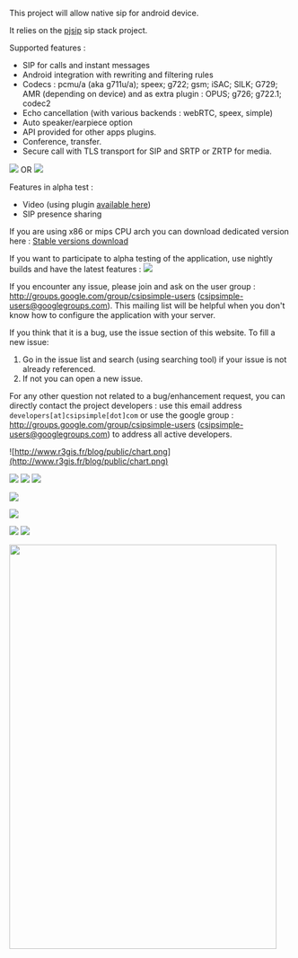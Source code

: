 This project will allow native sip for android device.

It relies on the [pjsip](http://www.pjsip.org/) sip stack project.

Supported features :
  * SIP for calls and instant messages
  * Android integration with rewriting and filtering rules
  * Codecs : pcmu/a (aka g711u/a); speex; g722; gsm; iSAC; SILK; G729; AMR (depending on device) and as extra plugin : OPUS; g726; g722.1; codec2
  * Echo cancellation (with various backends : webRTC, speex, simple)
  * Auto speaker/earpiece option
  * API provided for other apps plugins.
  * Conference, transfer.
  * Secure call with TLS transport for SIP and SRTP or ZRTP for media.

[![](http://developer.android.com/images/brand/en_app_rgb_wo_45.png)](http://play.google.com/store/apps/details?id=com.csipsimple) OR [![](http://www2.r3gis.fr/CSSPublic/csipsimple_icon_small.png)](http://nightlies.csipsimple.com/stable/CSipSimple-latest-trunk.apk)

Features in alpha test :
  * Video (using plugin [available here](http://nightlies.csipsimple.com/plugins/CSipSimpleVideoPlugin.apk))
  * SIP presence sharing

If you are using x86 or mips CPU arch you can download dedicated version here : <a href='http://nightlies.csipsimple.com/stable/'>Stable versions download</a>

If you want to participate to alpha testing of the application, use nightly builds and have the latest features :
[![](http://www2.r3gis.fr/CSSPublic/csipsimple_nightly_icon_small.png)](http://nightlies.csipsimple.com/trunk)

If you encounter any issue, please join and ask on the user group :  http://groups.google.com/group/csipsimple-users (csipsimple-users@googlegroups.com).
This mailing list will be helpful when you don't know how to configure the application with your server.

If you think that it is a bug, use the issue section of this website. To fill a new issue:
  1. Go in the issue list and search (using searching tool) if your issue is not already referenced.
  1. If not you can open a new issue.

For any other question not related to a bug/enhancement request, you can directly contact the project developers : use this email address `developers[at]csipsimple[dot]com` or use the google group : http://groups.google.com/group/csipsimple-users (csipsimple-users@googlegroups.com) to address all active developers.

![http://www.r3gis.fr/blog/public/chart.png](http://www.r3gis.fr/blog/public/chart.png)


<p>
<img src='http://www2.r3gis.fr/CSSPublic/screen1.png' />
<img src='http://www2.r3gis.fr/CSSPublic/screen2.png' />
<img src='http://www2.r3gis.fr/CSSPublic/screen3.png' />
</p>

<p>
<img src='http://www2.r3gis.fr/CSSPublic/screen4.png' />
</p>
<p>
<img src='http://www2.r3gis.fr/CSSPublic/screen5.png' />
</p>
<p>
<img src='http://www2.r3gis.fr/CSSPublic/screen6.png' />
<img src='http://www2.r3gis.fr/CSSPublic/screen7.png' />
</p>
<a href='http://www.youtube.com/watch?feature=player_embedded&v=N7tFUnHTsKg' target='_blank'><img src='http://img.youtube.com/vi/N7tFUnHTsKg/0.jpg' width='476' height=720 /></a>